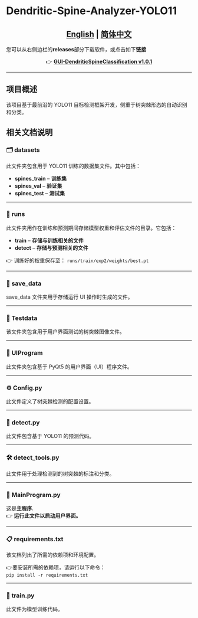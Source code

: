 # Dendritic-Spine-Analyzer-YOLO11  

<h2 align="center">
    <a href="./README.md"><strong>English</strong></a> | 
    <a href="./README_CN.md"><strong>简体中文</strong></a>
</h2>

您可以从右侧边栏的**releases**部分下载软件，或点击如下**链接**

<p align="center">  
    👉 <a href="https://github.com/Meng-De-Gong/Dendritic-Spine-Analyzer-YOLO11-/releases/tag/v1.0.1"><strong>GUI-DendriticSpineClassification v1.0.1</strong></a>  
</p>

---

##  项目概述
该项目基于最前沿的 YOLO11 目标检测框架开发，侧重于树突棘形态的自动识别和分类。

##  相关文档说明
### 🗂️ **datasets**  
此文件夹包含用于 YOLO11 训练的数据集文件。其中包括： 
- **spines_train** – **训练集**  
- **spines_val** – **验证集**  
- **spines_test** – **测试集**  

---

### 🏃‍ **runs**  
此文件夹用作在训练和预测期间存储模型权重和评估文件的目录。它包括：
- **train** – **存储与训练相关的文件**  
- **detect** – **存储与预测相关的文件**  

👉 训练好的权重保存至：
`runs/train/exp2/weights/best.pt`  

---

### 💾 **save_data**  
save_data 文件夹用于存储运行 UI 操作时生成的文件。  

---

### 📂 **Testdata**  
该文件夹包含用于用户界面测试的树突棘图像文件。

---

### 🎨 **UIProgram**  
此文件夹包含基于 PyQt5 的用户界面（UI）程序文件。

---

### ⚙ **Config.py**  
此文件定义了树突棘检测的配置设置。  

---

### 🔎 **detect.py**  
此文件包含基于 YOLO11 的预测代码。

---

### 🛠️ **detect_tools.py**  
此文件用于处理检测到的树突棘的标注和分类。

---

### 🚀 **MainProgram.py**  
这是**主程序**.  
👉 **运行此文件以启动用户界面。**  

---

### 📋 **requirements.txt**  
该文档列出了所需的依赖项和环境配置。

👉要安装所需的依赖项，请运行以下命令：  
`pip install -r requirements.txt`


---

### 🎯 **train.py**  
此文件为模型训练代码。
